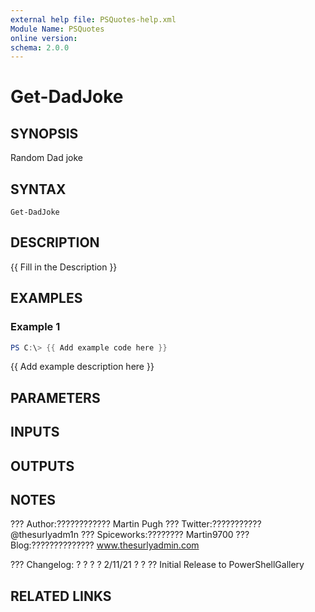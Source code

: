 ```yaml
---
external help file: PSQuotes-help.xml
Module Name: PSQuotes
online version:
schema: 2.0.0
---
```


# Get-DadJoke

## SYNOPSIS
Random Dad joke

## SYNTAX

```
Get-DadJoke
```

## DESCRIPTION
{{ Fill in the Description }}

## EXAMPLES

### Example 1
```powershell
PS C:\> {{ Add example code here }}
```

{{ Add example description here }}

## PARAMETERS

## INPUTS

## OUTPUTS

## NOTES
??? 
Author:????????????
Martin Pugh
??? 
Twitter:???????????
@thesurlyadm1n
??? 
Spiceworks:????????
Martin9700
??? 
Blog:??????????????
www.thesurlyadmin.com

??? 
Changelog:
?
? ?
?     2/11/21  ?
? ??
Initial Release to PowerShellGallery

## RELATED LINKS
